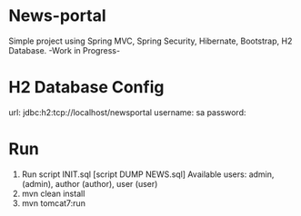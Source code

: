 News-portal
===========

Simple project using Spring MVC, Spring Security, Hibernate, Bootstrap, H2 Database.
-Work in Progress-

H2 Database Config
==================

url: jdbc:h2:tcp://localhost/newsportal
username: sa
password:

Run
===

1) Run script INIT.sql [script DUMP NEWS.sql]
Available users: admin, (admin), author (author), user (user)
2) mvn clean install
3) mvn tomcat7:run